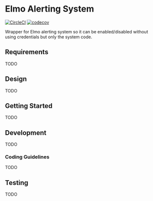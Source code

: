 # Elmo Alerting System

[![CircleCI](https://circleci.com/gh/palazzem/elmo-alerting/tree/master.svg?style=svg)](https://circleci.com/gh/palazzem/elmo-alerting/tree/master)
[![codecov](https://codecov.io/gh/palazzem/elmo-alerting/branch/master/graph/badge.svg)](https://codecov.io/gh/palazzem/elmo-alerting)

Wrapper for Elmo alerting system so it can be enabled/disabled without using credentials
but only the system code.

## Requirements

TODO

## Design

TODO

## Getting Started

TODO

## Development

TODO

### Coding Guidelines

TODO

## Testing

TODO
